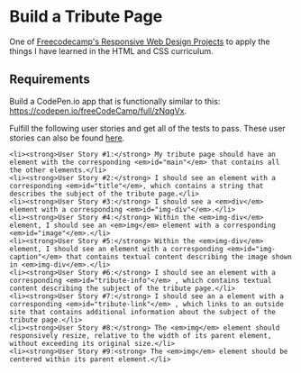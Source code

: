 # Build a Tribute Page

One of [Freecodecamp's Responsive Web Design Projects](https://www.freecodecamp.org/learn/responsive-web-design/responsive-web-design-projects/)  to apply the things I have learned in the HTML and CSS curriculum.

## Requirements
Build a CodePen.io app that is functionally similar to this: https://codepen.io/freeCodeCamp/full/zNqgVx.

Fulfill the following user stories and get all of the tests to pass.
These user stories can also be found [here](https://www.freecodecamp.org/learn/responsive-web-design/responsive-web-design-projects/build-a-tribute-page).

    <li><strong>User Story #1:</strong> My tribute page should have an element with the corresponding <em>id="main"</em> that contains all the other elements.</li>
    <li><strong>User Story #2:</strong> I should see an element with a corresponding <em>id="title"</em>, which contains a string that describes the subject of the tribute page.</li>
    <li><strong>User Story #3:</strong> I should see a <em>div</em> element with a corresponding <em>id="img-div"</em>.</li>
    <li><strong>User Story #4:</strong> Within the <em>img-div</em> element, I should see an <em>img</em> element with a corresponding <em>id="image"</em>.</li>
    <li><strong>User Story #5:</strong> Within the <em>img-div</em> element, I should see an element with a corresponding <em>id="img-caption"</em> that contains textual content describing the image shown in <em>img-div</em>.</li>
    <li><strong>User Story #6:</strong> I should see an element with a corresponding <em>id="tribute-info"</em> , which contains textual content describing the subject of the tribute page.</li>
    <li><strong>User Story #7:</strong> I should see an a element with a corresponding <em>id="tribute-link"</em> , which links to an outside site that contains additional information about the subject of the tribute page.</li>
    <li><strong>User Story #8:</strong> The <em>img</em> element should responsively resize, relative to the width of its parent element, without exceeding its original size.</li>
    <li><strong>User Story #9:<strong> The <em>img</em> element should be centered within its parent element.</li>




